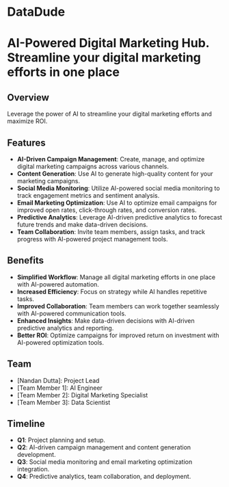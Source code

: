 # DataDude
# AI-Powered Digital Marketing Hub. Streamline your digital marketing efforts in one place


## Overview
Leverage the power of AI to streamline your digital marketing efforts and maximize ROI.

## Features
- **AI-Driven Campaign Management**: Create, manage, and optimize digital marketing campaigns across various channels.
- **Content Generation**: Use AI to generate high-quality content for your marketing campaigns.
- **Social Media Monitoring**: Utilize AI-powered social media monitoring to track engagement metrics and sentiment analysis.
- **Email Marketing Optimization**: Use AI to optimize email campaigns for improved open rates, click-through rates, and conversion rates.
- **Predictive Analytics**: Leverage AI-driven predictive analytics to forecast future trends and make data-driven decisions.
- **Team Collaboration**: Invite team members, assign tasks, and track progress with AI-powered project management tools.

## Benefits
- **Simplified Workflow**: Manage all digital marketing efforts in one place with AI-powered automation.
- **Increased Efficiency**: Focus on strategy while AI handles repetitive tasks.
- **Improved Collaboration**: Team members can work together seamlessly with AI-powered communication tools.
- **Enhanced Insights**: Make data-driven decisions with AI-driven predictive analytics and reporting.
- **Better ROI**: Optimize campaigns for improved return on investment with AI-powered optimization tools.

## Team
- [Nandan Dutta]: Project Lead
- [Team Member 1]: AI Engineer
- [Team Member 2]: Digital Marketing Specialist
- [Team Member 3]: Data Scientist

## Timeline
- **Q1**: Project planning and setup.
- **Q2**: AI-driven campaign management and content generation development.
- **Q3**: Social media monitoring and email marketing optimization integration.
- **Q4**: Predictive analytics, team collaboration, and deployment.
